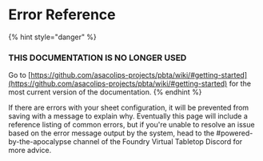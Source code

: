 # Error Reference

{% hint style="danger" %}
### THIS DOCUMENTATION IS NO LONGER USED

Go to [https://github.com/asacolips-projects/pbta/wiki/#getting-started](https://github.com/asacolips-projects/pbta/wiki/#getting-started) for the most current version of the documentation.
{% endhint %}

If there are errors with your sheet configuration, it will be prevented from saving with a message to explain why. Eventually this page will include a reference listing of common errors, but if you're unable to resolve an issue based on the error message output by the system, head to the #powered-by-the-apocalypse channel of the Foundry Virtual Tabletop Discord for more advice.
